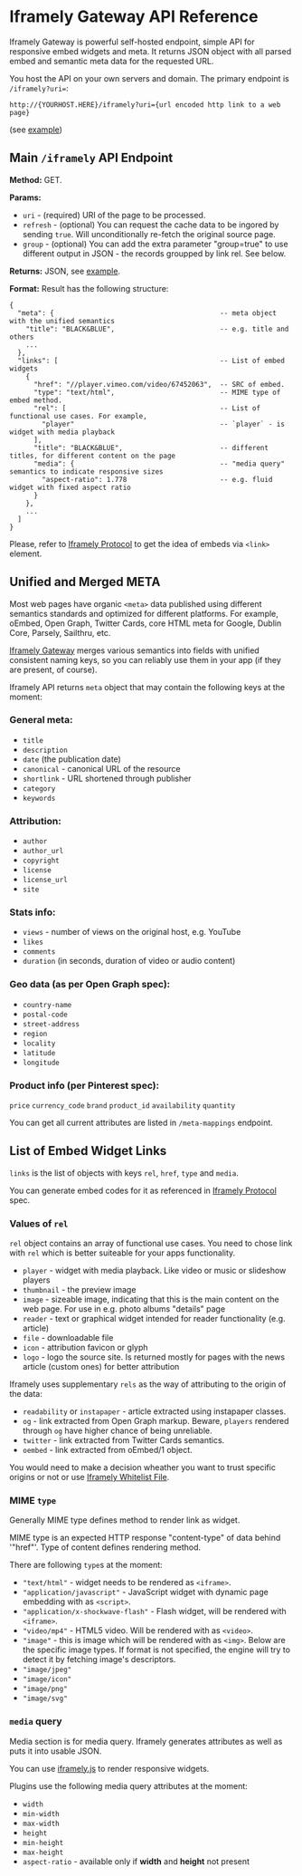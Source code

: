 # Iframely Gateway API Reference

Iframely Gateway is powerful self-hosted endpoint, simple API for responsive embed widgets and meta. It returns JSON object with all parsed embed and semantic meta data for the requested URL. 

You host the API on your own servers and domain. The primary endpoint is `/iframely?uri=`:

    http://{YOURHOST.HERE}/iframely?uri={url encoded http link to a web page}

(see [example](http://iframely.com/iframely?uri=http%3A%2F%2Fvimeo.com%2F67452063))



## Main `/iframely` API Endpoint

**Method:** GET. 

**Params:**
 - `uri` - (required) URI of the page to be processed.
 - `refresh` - (optional) You can request the cache data to be ingored by sending `true`. Will unconditionally re-fetch the original source page.
 - `group` - (optional) You can add the extra parameter "group=true" to use different output in JSON - the records groupped by link rel. See below.

**Returns:** JSON, see [example](http://iframely.com/iframely?uri=http%3A%2F%2Fvimeo.com%2F67452063).

**Format:** Result has the following structure:

    {
      "meta": {                                         -- meta object with the unified semantics
        "title": "BLACK&BLUE",                          -- e.g. title and others
        ...
      },
      "links": [                                        -- List of embed widgets
        {
          "href": "//player.vimeo.com/video/67452063",  -- SRC of embed. 
          "type": "text/html",                          -- MIME type of embed method.
          "rel": [                                      -- List of functional use cases. For example,
            "player"                                    -- `player` - is widget with media playback
          ],
          "title": "BLACK&BLUE",                        -- different titles, for different content on the page
          "media": {                                    -- "media query" semantics to indicate responsive sizes
            "aspect-ratio": 1.778                       -- e.g. fluid widget with fixed aspect ratio
          }
        },
        ...
      ]
    }

Please, refer to [Iframely Protocol](http://iframely.com/oembed2) to get the idea of embeds via `<link>` element.



## Unified and Merged META

Most web pages have organic `<meta>` data published using different semantics standards and optimized for different platforms. For example, oEmbed, Open Graph, Twitter Cards, core HTML meta for Google, Dublin Core, Parsely, Sailthru, etc.

[Iframely Gateway](http://iframely.com/gateway) merges various semantics into fields with unified consistent naming keys, so you can reliably use them in your app (if they are present, of course).

Iframely API returns `meta` object that may contain the following keys at the moment:


### General meta:

 - `title`
 - `description`
 - `date` (the publication date)
 - `canonical` - canonical URL of the resource 
 - `shortlink` - URL shortened through publisher
 - `category`
 - `keywords`

### Attribution:

 - `author`
 - `author_url` 
 - `copyright`
 - `license`
 - `license_url`
 - `site`
 
### Stats info:

 - `views` - number of views on the original host, e.g. YouTube
 - `likes`
 - `comments`
 - `duration` (in seconds, duration of video or audio content)


### Geo data (as per Open Graph spec):

 - `country-name`
 - `postal-code` 
 - `street-address`
 - `region`
 - `locality`
 - `latitude`
 - `longitude`

### Product info (per Pinterest spec):

`price`
`currency_code`
`brand`
`product_id`
`availability`
`quantity`


You can get all current attributes are listed in `/meta-mappings` endpoint.



## List of Embed Widget Links

`links` is the list of objects with keys `rel`, `href`, `type` and `media`. 

You can generate embed codes for it as referenced in [Iframely Protocol](http://iframely.com/oembed2/types) spec.


### Values of `rel`

`rel` object contains an array of functional use cases. You need to chose link with `rel` which is better suiteable for your apps functionality.

 - `player` - widget with media playback. Like video or music or slideshow players
 - `thumbnail` - the preview image
 - `image` - sizeable image, indicating that this is the main content on the web page. For use in e.g. photo albums "details" page
 - `reader` - text or graphical widget intended for reader functionality (e.g. article)
 - `file` - downloadable file
 - `icon` - attribution favicon or glyph
 - `logo` - logo the source site. Is returned mostly for pages with the news article (custom ones) for better attribution

Iframely uses supplementary `rels` as the way of attributing to the origin of the data:

 - `readability` or `instapaper` - article extracted using instapaper classes.
 - `og` - link extracted from Open Graph markup. Beware, `players` rendered through `og` have higher chance of being unreliable. 
 - `twitter` - link extracted from Twitter Cards semantics.
 - `oembed` - link extracted from oEmbed/1 object.

You would need to make a decision wheather you want to trust specific origins or not or use [Iframely Whitelist File](http://iframely.com/qa).


### MIME `type`

Generally MIME type defines method to render link as widget.

MIME type is an expected HTTP response "content-type" of data behind '"href"'. Type of content defines rendering method.

There are following `type`s at the moment:

 - `"text/html"` - widget needs to be rendered as `<iframe>`.
 - `"application/javascript"` - JavaScript widget with dynamic page embedding with as `<script>`.
 - `"application/x-shockwave-flash"` - Flash widget, will be rendered with `<iframe>`.
 - `"video/mp4"` - HTML5 video. Will be rendered with as `<video>`.
 - `"image"` - this is image which will be rendered with as `<img>`. Below are the specific image types. If format is not specified, the engine will try to detect it by fetching image's descriptors.
  - `"image/jpeg"`
  - `"image/icon"`
  - `"image/png"`
  - `"image/svg"`


### `media` query

Media section is for media query. Iframely generates attributes as well as puts it into usable JSON.

You can use [iframely.js](http://iframely.com/gateway/iframelyjs) to render responsive widgets.

Plugins use the following media query attributes at the moment:

 - `width`
 - `min-width`
 - `max-width`
 - `height`
 - `min-height`
 - `max-height`
 - `aspect-ratio` - available only if **width** and **height** not present

